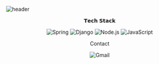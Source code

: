 
![header](https://capsule-render.vercel.app/api?type=rounded&height=300&color=13264E&text=I%20can%20do%20this%20all%20day.&fontSize=15&descSize=10&animation=twinkling&textBg=false&fontColor=FFFFFF&reversal=false&section=header&fontAlign=50)


<p align="center">   𝗧𝗲𝗰𝗵 𝗦𝘁𝗮𝗰𝗸 <hbr></p>

<p align="center">
<img alt="Spring" src ="https://img.shields.io/badge/Spring-6DB33F.svg?&style=for-the-badge&logo=Spring&logoColor=white"/>
<img alt="Django" src ="https://img.shields.io/badge/Django-092E20.svg?&style=for-the-badge&logo=Django&logoColor=white"/>
<img alt="Node.js" src ="https://img.shields.io/badge/Node.js-339933.svg?&style=for-the-badge&logo=Node.js&logoColor=white"/>
<img alt="JavaScript" src ="https://img.shields.io/badge/JavaScript-F7DF1E.svg?&style=for-the-badge&logo=JavaScript&logoColor=white"/>
</p>


<p align="center">   Contact <hbr></p>
<p align="center"><img alt="Gmail" src ="https://img.shields.io/badge/Gmail-EA4335.svg?&style=for-the-badge&logo=Gmail&logoColor=white"/></p>
